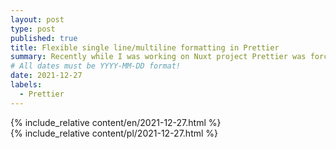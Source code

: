 ```yaml
---
layout: post
type: post
published: true
title: Flexible single line/multiline formatting in Prettier
summary: Recently while I was working on Nuxt project Prettier was forcing single line formatting for lines that did not reach given limit while I wanted them to stay spread. How to fix it without editing config file or using ignore statement?
# All dates must be YYYY-MM-DD format!
date: 2021-12-27
labels:
  - Prettier
---
```


<div class="ui top attached tabular menu">
  <span class="iconify icon-30" data-icon="pixelarticons:code" style="color: white; margin: auto 15px;"></span>

  <a class="item active" data-tab="first">
    <span class="iconify icon-20" data-icon="twemoji:flag-england"></span>
  </a>

  <a class="item" data-tab="second">
    <span class="iconify icon-20" data-icon="emojione-v1:flag-for-poland"></span>
  </a>
</div>

<!--
****************************************
ENGLISH TAB
****************************************
-->
<div class="ui bottom attached tab segment active mb-5 post-padding" data-tab="first">
  {% include_relative content/en/2021-12-27.html %}
</div>

<!--
****************************************
POLISH TAB
****************************************
-->
<div class="ui bottom attached tab segment mb-5 post-padding" data-tab="second">
  {% include_relative content/pl/2021-12-27.html %}
</div>
